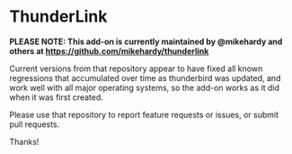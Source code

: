 <b>ThunderLink</b>
=========

<b>PLEASE NOTE: This add-on is currently maintained by @mikehardy and others at https://github.com/mikehardy/thunderlink</b>

Current versions from that repository appear to have fixed all known regressions that accumulated over time as thunderbird was updated, and work well with all major operating systems, so the add-on works as it did when it was first created.

Please use that repository to report feature requests or issues, or submit pull requests.

Thanks!
